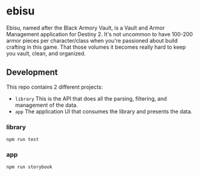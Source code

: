 # ebisu

Ebisu, named after the Black Armory Vault, is a Vault and Armor Management
application for Destiny 2. It's not uncommon to have 100-200 armor pieces per
character/class when you're passioned about build crafting in this game. That
those volumes it becomes really hard to keep you vault, clean, and organized.

## Development

This repo contains 2 different projects:

- `library` This is the API that does all the parsing, filtering, and management
  of the data.
- `app` The application UI that consumes the library and presents the data.

### library

```
npm run test
```

### app

```
npm run storybook
```
